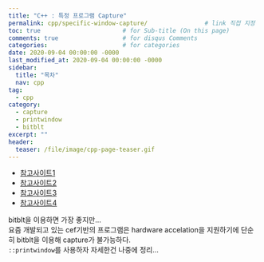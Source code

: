 ```yaml
---
title: "C++ : 특정 프로그램 Capture"
permalink: cpp/specific-window-capture/                # link 직접 지정
toc: true                       # for Sub-title (On this page)
comments: true                  # for disqus Comments
categories:                     # for categories
date: 2020-09-04 00:00:00 -0000
last_modified_at: 2020-09-04 00:00:00 -0000
sidebar:
  title: "목차"
  nav: cpp
tag:
  - cpp
category:
  - capture
  - printwindow
  - bitblt
excerpt: ""
header:
  teaser: /file/image/cpp-page-teaser.gif
---
```


* [참고사이트1](https://stackoverflow.com/questions/19705797/find-the-window-handle-for-a-chrome-browser)
* [참고사이트2](https://stackoverflow.com/questions/30965343/printwindow-could-not-print-google-chrome-window-chrome-widgetwin-1)
* [참고사이트3](https://forum.powerbasic.com/forum/user-to-user-discussions/powerbasic-for-windows/784149-get-dc-of-chrome-window)
* [참고사이트4](https://sonny777.tistory.com/3)

bitblt을 이용하면 가장 좋지만... <br>
요즘 개발되고 있는 cef기반의 프로그램은 hardware accelation을 지원하기에 단순히 bitblt을 이용해 capture가 불가능하다.<br>
`::printwindow`를 사용하자 자세한건 나중에 정리...